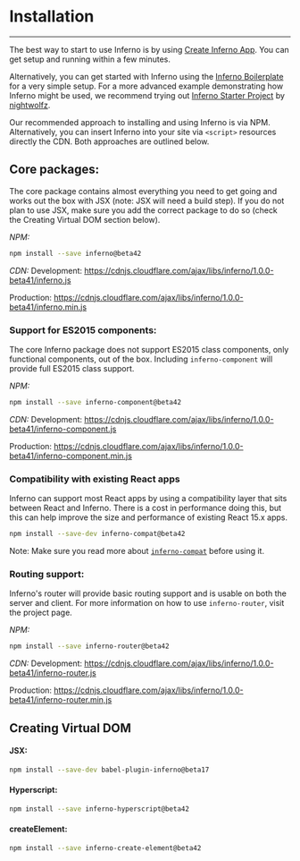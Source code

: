 # Installation
---

The best way to start to use Inferno is by using [Create Inferno App](https://github.com/infernojs/create-inferno-app). You can get setup and running within a few minutes.

Alternatively, you can get started with Inferno using the [Inferno Boilerplate](https://github.com/infernojs/inferno-boilerplate) for a very simple setup. 
For a more advanced example demonstrating how Inferno might be used, we recommend trying 
out [Inferno Starter Project](https://github.com/nightwolfz/inferno-starter) by [nightwolfz](https://github.com/nightwolfz/).

Our recommended approach to installing and using Inferno is via NPM. Alternatively, you can insert Inferno into your site via `<script>` resources
directly the CDN. Both approaches are outlined below.

## Core packages:

The core package contains almost everything you need to get going and works out the box with JSX (note: JSX will need a build step).
If you do not plan to use JSX, make sure you add the correct package to do so (check the Creating Virtual DOM section below).

*NPM:*
```sh
npm install --save inferno@beta42
```

*CDN:*
Development:
https://cdnjs.cloudflare.com/ajax/libs/inferno/1.0.0-beta41/inferno.js

Production:
https://cdnjs.cloudflare.com/ajax/libs/inferno/1.0.0-beta41/inferno.min.js

### Support for ES2015 components:

The core Inferno package does not support ES2015 class components, only functional components, out of the box. Including
`inferno-component` will provide full ES2015 class support.

*NPM:*
```sh
npm install --save inferno-component@beta42
```

*CDN:*
Development:
https://cdnjs.cloudflare.com/ajax/libs/inferno/1.0.0-beta41/inferno-component.js

Production:
https://cdnjs.cloudflare.com/ajax/libs/inferno/1.0.0-beta41/inferno-component.min.js

### Compatibility with existing React apps

Inferno can support most React apps by using a compatibility layer that sits between React and Inferno. There is a cost in performance doing
this, but this can help improve the size and performance of existing React 15.x apps.

```sh
npm install --save-dev inferno-compat@beta42
```

Note: Make sure you read more about [`inferno-compat`](https://github.com/trueadm/inferno/tree/master/packages/inferno-compat) before using it.

### Routing support:

Inferno's router will provide basic routing support and is usable on both the server and client. For more information on how to use `inferno-router`, visit the project page.

*NPM:*
```sh
npm install --save inferno-router@beta42
```

*CDN:*
Development:
https://cdnjs.cloudflare.com/ajax/libs/inferno/1.0.0-beta41/inferno-router.js

Production:
https://cdnjs.cloudflare.com/ajax/libs/inferno/1.0.0-beta41/inferno-router.min,js

## Creating Virtual DOM

#### JSX:
```sh
npm install --save-dev babel-plugin-inferno@beta17
```

#### Hyperscript:
```sh
npm install --save inferno-hyperscript@beta42
```

#### createElement:
```sh
npm install --save inferno-create-element@beta42
```